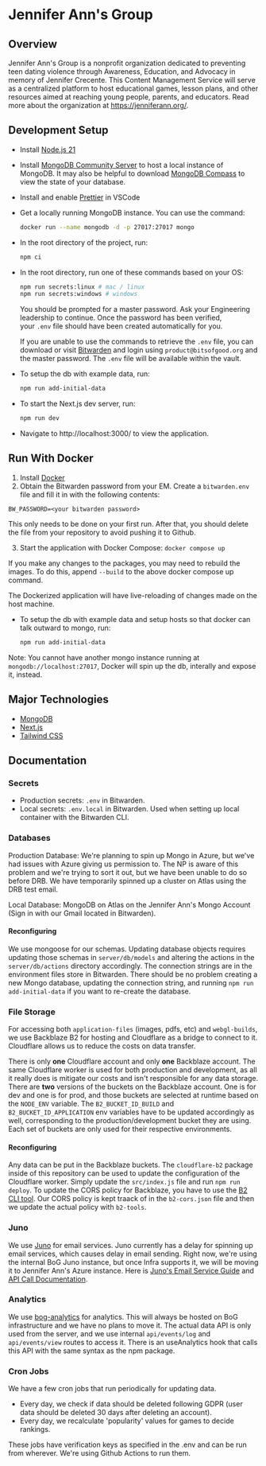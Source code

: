 # Jennifer Ann's Group

## Overview

Jennifer Ann's Group is a nonprofit organization dedicated to preventing teen dating violence through Awareness, Education, and Advocacy in memory of Jennifer Crecente. This Content Management Service will serve as a centralized platform to host educational games, lesson plans, and other resources aimed at reaching young people, parents, and educators. Read more about the organization at https://jenniferann.org/.

## Development Setup

- Install [Node.js 21](https://nodejs.org/en/download/)
- Install [MongoDB Community Server](https://www.mongodb.com/docs/manual/administration/install-community/) to host a local instance of MongoDB. It may also be helpful to download [MongoDB Compass](https://www.mongodb.com/try/download/compass#compass) to view the state of your database.
- Install and enable [Prettier](https://marketplace.visualstudio.com/items?itemName=esbenp.prettier-vscode) in VSCode
- Get a locally running MongoDB instance.
  You can use the command:
  ```sh
  docker run --name mongodb -d -p 27017:27017 mongo
  ```
- In the root directory of the project, run:

  ```sh
  npm ci
  ```

- In the root directory, run one of these commands based on your OS:

  ```sh
  npm run secrets:linux # mac / linux
  npm run secrets:windows # windows
  ```

  You should be prompted for a master password. Ask your Engineering leadership to continue. Once the password has been verified, your `.env` file should have been created automatically for you.

  If you are unable to use the commands to retrieve the `.env` file, you can download or visit [Bitwarden](https://bitwarden.com/) and login using `product@bitsofgood.org` and the master password. The `.env` file will be available within the vault.

- To setup the db with example data, run:

  ```sh
  npm run add-initial-data
  ```

- To start the Next.js dev server, run:

  ```sh
  npm run dev
  ```

- Navigate to http://localhost:3000/ to view the application.

## Run With Docker

1. Install [Docker](https://docs.docker.com/engine/install/)
2. Obtain the Bitwarden password from your EM. Create a `bitwarden.env` file and fill it in with the following contents:

```
BW_PASSWORD=<your bitwarden password>
```

This only needs to be done on your first run. After that, you should delete the file from your repository to avoid pushing it to Github.

3. Start the application with Docker Compose: `docker compose up`

If you make any changes to the packages, you may need to rebuild the images. To do this, append `--build` to the above docker compose up command.

The Dockerized application will have live-reloading of changes made on the host machine.

- To setup the db with example data and setup hosts so that docker can talk outward to mongo, run:
  ```sh
  npm run add-initial-data
  ```

Note: You cannot have another mongo instance running at `mongodb://localhost:27017`, Docker will spin up the db, interally and expose it, instead.

## Major Technologies

- [MongoDB](https://www.mongodb.com/)
- [Next.js](https://nextjs.org)
- [Tailwind CSS](https://tailwindcss.com)

## Documentation

### Secrets

- Production secrets: `.env` in Bitwarden.
- Local secrets: `.env.local` in Bitwarden. Used when setting up local container with the Bitwarden CLI.

### Databases

Production Database: We're planning to spin up Mongo in Azure, but we've had issues with Azure giving us permission to. The NP is aware of this problem and we're trying to sort it out, but we have been unable to do so before DRB. We have temporarily spinned up a cluster on Atlas using the DRB test email.

Local Database: MongoDB on Atlas on the Jennifer Ann's Mongo Account (Sign in with our Gmail located in Bitwarden).

#### Reconfiguring

We use mongoose for our schemas. Updating database objects requires updating those schemas in `server/db/models` and altering the actions in the `server/db/actions` directory accordingly. The connection strings are in the environment files store in Bitwarden. There should be no problem creating a new Mongo database, updating the connection string, and running `npm run add-initial-data` if you want to re-create the database.

### File Storage

For accessing both `application-files` (images, pdfs, etc) and `webgl-builds`, we use Backblaze B2 for hosting and Cloudflare as a bridge to connect to it. Cloudflare allows us to reduce the costs on data transfer.

There is only **one** Cloudflare account and only **one** Backblaze account. The same Cloudflare worker is used for both production and development, as all it really does is mitigate our costs and isn't responsible for any data storage. There are **two** versions of the buckets on the Backblaze account. One is for dev and one is for prod, and those buckets are selected at runtime based on the `NODE_ENV` variable. The `B2_BUCKET_ID_BUILD` and `B2_BUCKET_ID_APPLICATION` env variables have to be updated accordingly as well, corresponding to the production/development bucket they are using. Each set of buckets are only used for their respective environments.

#### Reconfiguring

Any data can be put in the Backblaze buckets. The `cloudflare-b2` package inside of this repository can be used to update the configuration of the Cloudflare worker. Simply update the `src/index.js` file and run `npm run deploy`. To update the CORS policy for Backblaze, you have to use the [B2 CLI tool](https://www.backblaze.com/docs/cloud-storage-command-line-tools). Our CORS policy is kept traack of in the `b2-cors.json` file and then we update the actual policy with `b2-tools`.

### Juno

We use [Juno](https://github.com/GTBitsOfGood/juno) for email services. Juno currently has a delay for spinning up email services, which causes delay in email sending. Right now, we're using the internal BoG Juno instance, but once Infra supports it, we will be moving it to Jennifer Ann's Azure instance. Here is [Juno's Email Service Guide](https://api-gateway.whitesmoke-cea9a269.eastus.azurecontainerapps.io/docs#/email) and [API Call Documentation](https://api-gateway.whitesmoke-cea9a269.eastus.azurecontainerapps.io/docs#/).

### Analytics

We use [bog-analytics](https://github.com/GTBitsOfGood/bog-analytics) for analytics. This will always be hosted on BoG infrastructure and we have no plans to move it. The actual data API is only used from the server, and we use internal `api/events/log` and `api/events/view` routes to access it. There is an useAnalytics hook that calls this API with the same syntax as the npm package.

### Cron Jobs

We have a few cron jobs that run periodically for updating data.

- Every day, we check if data should be deleted following GDPR (user data should be deleted 30 days after deleting an account).
- Every day, we recalculate 'popularity' values for games to decide rankings.

These jobs have verification keys as specified in the .env and can be run from wherever. We're using Github Actions to run them.
